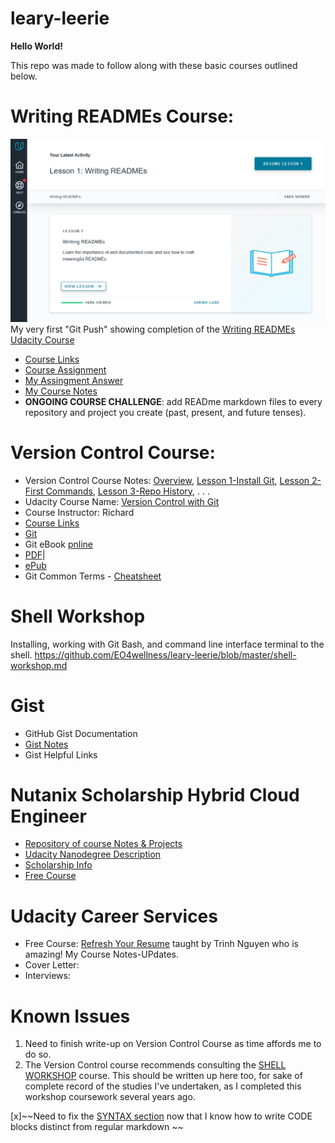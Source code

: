 # leary-leerie
**Hello World!**<br>

This repo was made to follow along with these basic courses outlined below.<br>

# Writing READMEs Course:
![Course Completion](https://github.com/EO4wellness/leary-leerie/blob/master/images/Writing-READMEs.png)
My very first "Git Push"  showing completion of the [Writing READMEs Udacity Course](https://classroom.udacity.com/courses/ud777)

* [Course Links](https://github.com/EO4wellness/leary-leerie/blob/master/course-links.md)
* [Course Assignment](https://github.com/EO4wellness/leary-leerie/blob/master/lesson-exercise-original.html) 
* [My Assingment Answer](https://github.com/EO4wellness/leary-leerie/blob/master/lesson-exercise-my-md-file.md) 
* [My Course Notes](https://github.com/EO4wellness/leary-leerie/blob/master/READme-course-notes.md)
* **ONGOING COURSE CHALLENGE**: add READme markdown files to every repository and project you create (past, present, and future tenses).

# Version Control Course: 
* Version Control Course Notes: [Overview](https://github.com/EO4wellness/leary-leerie/blob/master/version-control-course-notes.md), [Lesson 1-Install Git](https://github.com/EO4wellness/leary-leerie/blob/master/git-install-notes.md), [Lesson 2-First Commands](https://github.com/EO4wellness/leary-leerie/blob/master/git-repo.md), [Lesson 3-Repo History](https://github.com/EO4wellness/leary-leerie/blob/master/git-history.md), . . .
* Udacity Course Name: [Version Control with Git](https://classroom.udacity.com/courses/ud123)
* Course Instructor: Richard
* [Course Links](https://github.com/EO4wellness/leary-leerie/blob/master/course-links.md)
* [Git](https://git-scm.com/downloads)
* Git eBook [pnline](https://git-scm.com/book/en/v2)
* [PDF](https://github.com/EO4wellness/leary-leerie/blob/master/resources-downloads/Git-Book-Documentation.pdf)|
* [ePub](https://github.com/EO4wellness/leary-leerie/blob/master/resources-downloads/Git-epub-book.epub)
* Git Common Terms - [Cheatsheet](https://github.com/EO4wellness/leary-leerie/blob/master/resources-downloads/Common-Terms-GIT-cheatsheet.pdf)

# Shell Workshop
Installing, working with Git Bash, and command line interface terminal to the shell.
https://github.com/EO4wellness/leary-leerie/blob/master/shell-workshop.md

# Gist
* GitHub Gist Documentation 
* [Gist Notes](https://github.com/EO4wellness/leary-leerie/blob/master/gist.md)
* Gist Helpful Links 

# Nutanix Scholarship Hybrid Cloud Engineer
* [Repository of course Notes & Projects](https://github.com/EO4wellness/T-I-L/tree/main/Nutanix)
* [Udacity Nanodegree Description](https://blog.udacity.com/2020/10/enrollment-now-open-for-the-hybrid-cloud-engineer-nanodegree-program-from-udacity-nutanix.html)
* [Scholarship Info](https://www.udacity.com/scholarships/nutanix-hybrid-cloud-scholarship-program)
* [Free Course](https://www.udacity.com/course/hybrid-cloud-fundamentals--ud0321)

# Udacity Career Services 
* Free Course: [Refresh Your Resume](https://www.udacity.com/course/refresh-your-resume--ud243) taught by Trinh Nguyen who is amazing! My Course Notes-UPdates.
* Cover Letter:
* Interviews: 

# Known Issues 
1.  Need to finish write-up on Version Control Course as time affords me to do so. <br>
2.  The Version Control course recommends consulting the [SHELL WORKSHOP](https://classroom.udacity.com/courses/ud206) course.  This should be written up here too, for sake of complete record of the studies I've undertaken, as I completed this workshop coursework several years ago. <br>

[x]~~Need to fix the [SYNTAX section](https://github.com/EO4wellness/leary-leerie/blob/master/READme-course-notes.md) now that I know how to write CODE blocks distinct from regular markdown ~~

